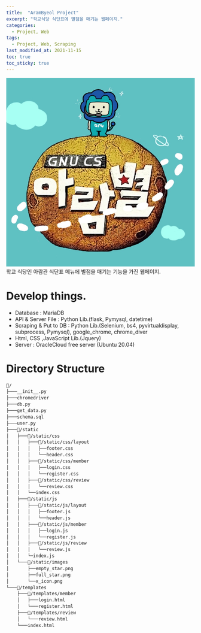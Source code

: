 ```yaml
---
title:  "AramByeol Project"
excerpt: "학교식당 식단표에 별점을 매기는 웹페이지."
categories:
  - Project, Web
tags:
  - Project, Web, Scraping
last_modified_at: 2021-11-15
toc: true
toc_sticky: true
---
```

![AramByeol!!](/assets/images/project/arambyeol/Logo.png)
학교 식당인 아람관 식단표 메뉴에 별점을 매기는 기능을 가진 웹페이지.

# Develop things.
- Database : MariaDB
- API & Server File : Python Lib.(flask, Pymysql, datetime)
- Scraping & Put to DB : Python Lib.(Selenium, bs4, pyvirtualdisplay, subprocess, Pymysql), google_chrome, chrome_diver
- Html, CSS ,JavaScript Lib.(Jquery)
- Server : OracleCloud free server (Ubuntu 20.04)

# Directory Structure
```bash
📂/
├───__init__.py
├───chromedriver
├───db.py
├───get_data.py
├───schema.sql
├───user.py
├───📂/static
│   ├───📂/static/css
│   │   ├───📂/static/css/layout
│   │   │   ├──footer.css
│   │   │   └──header.css
│   │   ├───📂/static/css/member
│   │   │   ├──login.css
│   │   │   └──register.css
│   │   ├───📂/static/css/review
│   │   │   └──review.css
│   │   └──index.css
│   ├───📂/static/js
│   │   ├───📂/static/js/layout
│   │   │   ├──footer.js
│   │   │   └──header.js
│   │   ├───📂/static/js/member
│   │   │   ├──login.js
│   │   │   └──register.js
│   │   ├───📂/static/js/review
│   │   │   └──review.js
│   │   └─index.js
│   └───📂/static/images
│       ├──empty_star.png
│       ├──full_star.png
│       └──x_icon.png
└───📂/templates
    ├───📂/templates/member
    │   ├───login.html
    │   └───register.html
    ├───📂/templates/review
    │   └───review.html
    └───index.html
```

